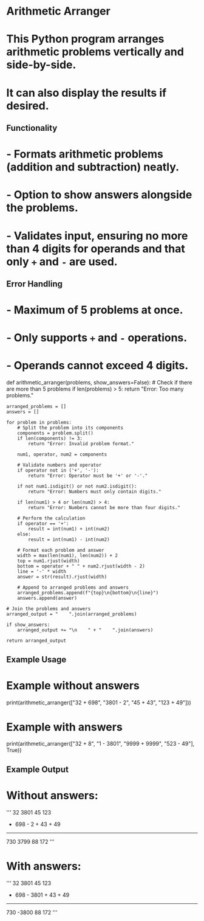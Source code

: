 # Arithmetic Arranger

# This Python program arranges arithmetic problems vertically and side-by-side. 
# It can also display the results if desired.

## **Functionality**
# - Formats arithmetic problems (addition and subtraction) neatly.
# - Option to show answers alongside the problems.
# - Validates input, ensuring no more than 4 digits for operands and that only `+` and `-` are used.

## **Error Handling**
# - Maximum of 5 problems at once.
# - Only supports `+` and `-` operations.
# - Operands cannot exceed 4 digits.

def arithmetic_arranger(problems, show_answers=False):
    # Check if there are more than 5 problems
    if len(problems) > 5:
        return "Error: Too many problems."
    
    arranged_problems = []
    answers = []
    
    for problem in problems:
        # Split the problem into its components
        components = problem.split()
        if len(components) != 3:
            return "Error: Invalid problem format."
        
        num1, operator, num2 = components
        
        # Validate numbers and operator
        if operator not in ('+', '-'):
            return "Error: Operator must be '+' or '-'."
        
        if not num1.isdigit() or not num2.isdigit():
            return "Error: Numbers must only contain digits."
        
        if len(num1) > 4 or len(num2) > 4:
            return "Error: Numbers cannot be more than four digits."
        
        # Perform the calculation
        if operator == '+':
            result = int(num1) + int(num2)
        else:
            result = int(num1) - int(num2)
        
        # Format each problem and answer
        width = max(len(num1), len(num2)) + 2
        top = num1.rjust(width)
        bottom = operator + " " + num2.rjust(width - 2)
        line = '-' * width
        answer = str(result).rjust(width)
        
        # Append to arranged problems and answers
        arranged_problems.append(f"{top}\n{bottom}\n{line}")
        answers.append(answer)
    
    # Join the problems and answers
    arranged_output = "    ".join(arranged_problems)
    
    if show_answers:
        arranged_output += "\n    " + "    ".join(answers)
    
    return arranged_output

## **Example Usage**

# Example without answers
print(arithmetic_arranger(["32 + 698", "3801 - 2", "45 + 43", "123 + 49"]))

# Example with answers
print(arithmetic_arranger(["32 + 8", "1 - 3801", "9999 + 9999", "523 - 49"], True))

## **Example Output**

# Without answers:
'''
   32      3801      45      123
+  698   -    2   +  43   +  49
-----    -----    ----    -----
   730      3799      88      172
'''

# With answers:
'''
   32      3801      45      123
+  698   -  3801   +  43   +  49
-----    -----    ----    -----
   730     -3800      88      172
'''

